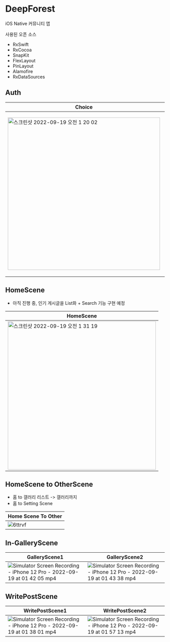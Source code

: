 # DeepForest

iOS Native 커뮤니티 앱

사용된 오픈 소스
- RxSwift
- RxCocoa
- SnapKit
- FlexLayout
- PinLayout
- Alamofire
- RxDataSources

## Auth

| Choice | SignIn | SignUp |
| ------ | ------ | ------ |
| <img width="481" alt="스크린샷 2022-09-19 오전 1 20 02" src="https://user-images.githubusercontent.com/29563788/190917369-11354a64-caf4-4ccd-930d-3e0877dcb9b8.png"> |  <img width="514" alt="스크린샷 2022-09-19 오전 1 27 49" src="https://user-images.githubusercontent.com/29563788/190917690-7fa10fcf-3d87-415e-95f9-599d2049ba75.png"> |  <img width="466" alt="스크린샷 2022-09-19 오전 1 28 07" src="https://user-images.githubusercontent.com/29563788/190917695-edc57e1d-4962-43e2-b45d-30a4f346843e.png"> |


## HomeScene

- 아직 진행 중, 인기 게시글을 List화 + Search 기능 구현 예정

| HomeScene |
| --------- |
| <img width="468" alt="스크린샷 2022-09-19 오전 1 31 19" src="https://user-images.githubusercontent.com/29563788/190917848-5019838d-334e-44cc-8cda-9b0c0eb0e526.png"> |

## HomeScene to OtherScene

- 홈 to 갤러리 리스트 -> 갤러리까지
- 홈 to Setting Scene 

| Home Scene To Other |
| -------------------- |
|  ![6ttrvf](https://user-images.githubusercontent.com/29563788/190918553-a7c94aad-b8d0-4031-8137-d4466b3290d9.gif) |

## In-GalleryScene


| GalleryScene1 | GalleryScene2 |
------------- | ------------- |
| ![Simulator Screen Recording - iPhone 12 Pro - 2022-09-19 at 01 42 05 mp4](https://user-images.githubusercontent.com/29563788/190918980-a036da80-23f7-477b-a598-d234fe99a023.gif)  |  ![Simulator Screen Recording - iPhone 12 Pro - 2022-09-19 at 01 43 38 mp4](https://user-images.githubusercontent.com/29563788/190919031-15fc7d8e-48ec-41b9-82d9-be385acba9cf.gif) |


## WritePostScene

| WritePostScene1 | WritePostScene2 |
| -------------- | -------------- |
| ![Simulator Screen Recording - iPhone 12 Pro - 2022-09-19 at 01 38 01 mp4](https://user-images.githubusercontent.com/29563788/190919212-537412fd-10fe-47ec-81d1-2c40a13d4ac8.gif) | ![Simulator Screen Recording - iPhone 12 Pro - 2022-09-19 at 01 57 13 mp4](https://user-images.githubusercontent.com/29563788/190919219-7efc00d7-b8fb-472e-b87f-656481a63350.gif) |



